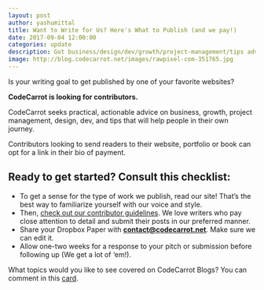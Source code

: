 ```yaml
---
layout: post
author: yashumittal
title: Want to Write for Us? Here's What to Publish (and we pay!)
date: 2017-09-04 12:00:00
categories: update
description: Got business/design/dev/growth/project-management/tips advice to share? Here’s what we look for from contributors.
image: http://blog.codecarrot.net/images/rawpixel-com-351765.jpg
---
```


Is your writing goal to get published by one of your favorite websites?

**CodeCarrot is looking for contributors.**

CodeCarrot seeks practical, actionable advice on business, growth, project management, design, dev, and tips that will help people in their own journey.

Contributors looking to send readers to their website, portfolio or book can opt for a link in their bio of payment.

## Ready to get started? Consult this checklist:

* To get a sense for the type of work we publish, read our site! That’s the best way to familiarize yourself with our voice and style.
* Then, [check out our contributor guidelines](https://codecarrot.zendesk.com/hc/en-us/sections/115000388872-Contributor-Guidelines). We love writers who pay close attention to detail and submit their posts in our preferred manner.
* Share your Dropbox Paper with **contact@codecarrot.net**. Make sure we can edit it.
* Allow one-two weeks for a response to your pitch or submission before following up (We get a lot of ‘em!).

What topics would you like to see covered on CodeCarrot Blogs? You can comment in this [card](https://trello.com/c/lUGGS5Qa).
